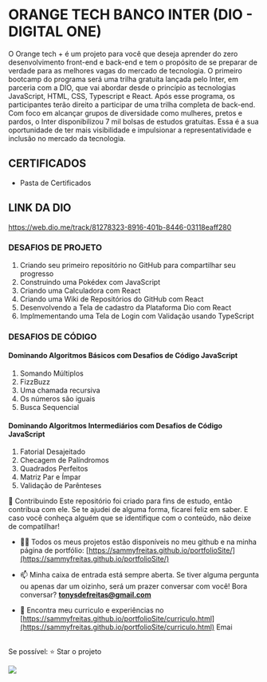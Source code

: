 # ORANGE TECH BANCO INTER (DIO - DIGITAL ONE)
O Orange tech + é um projeto para você que deseja aprender do zero desenvolvimento front-end e back-end e tem o propósito de se preparar de verdade para as melhores vagas do mercado de tecnologia. O primeiro bootcamp do programa será uma trilha gratuita lançada pelo Inter, em parceria com a DIO, que vai abordar desde o princípio as tecnologias JavaScript, HTML, CSS, Typescript e React. Após esse programa, os participantes terão direito a participar de uma trilha completa de back-end. Com foco em alcançar grupos de diversidade como mulheres, pretos e pardos, o Inter disponibilizou 7 mil bolsas de estudos gratuitas. Essa é a sua oportunidade de ter mais visibilidade e impulsionar a representatividade e inclusão no mercado da tecnologia.

## CERTIFICADOS
* Pasta de Certificados

## LINK DA DIO
https://web.dio.me/track/81278323-8916-401b-8446-03118eaff280


### DESAFIOS DE PROJETO
1. Criando seu primeiro repositório no GitHub para compartilhar seu progresso
2. Construindo uma Pokédex com JavaScript
3. Criando uma Calculadora com React
4. Criando uma Wiki de Repositórios do GitHub com React
5. Desenvolvendo a Tela de cadastro da Plataforma Dio com React
6. Implmementando uma Tela de Login com Validação usando TypeScript

### DESAFIOS DE CÓDIGO
#### Dominando Algoritmos Básicos com Desafios de Código JavaScript
1. Somando Múltiplos
2. FizzBuzz
3. Uma chamada recursiva
4. Os números são iguais
5. Busca Sequencial

#### Dominando Algoritmos Intermediários com Desafios de Código JavaScript
1. Fatorial Desajeitado
2. Checagem de Palíndromos
3. Quadrados Perfeitos
4. Matriz Par e Ímpar
5. Validação de Parênteses





🤝 Contribuindo Este repositório foi criado para fins de estudo, então contribua com ele. Se te ajudei de alguma forma, ficarei feliz em saber. E caso você conheça alguém que se identifique com o conteúdo, não deixe de compatilhar! 

- 👨‍💻 Todos os meus projetos estão disponíveis no meu github e na minha página de portfólio: [https://sammyfreitas.github.io/portfolioSite/](https://sammyfreitas.github.io/portfolioSite/) 

- 📫 Minha caixa de entrada está sempre aberta. Se tiver alguma pergunta ou apenas dar um oizinho, será um prazer conversar com você! Bora conversar? **tonysdefreitas@gmail.com**

- 📄 Encontra meu curriculo e experiências no [https://sammyfreitas.github.io/portfolioSite/curriculo.html](https://sammyfreitas.github.io/portfolioSite/curriculo.html)
Emai

<br>Se possível:  ⭐️ Star o projeto

<img src="https://hermes.digitalinnovation.one/certificates/cover/0EE44598.jpg">

